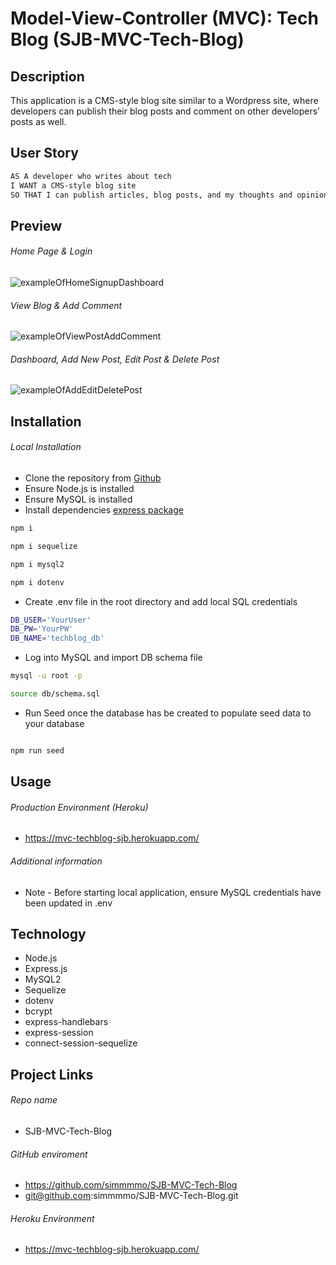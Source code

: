# Model-View-Controller (MVC): Tech Blog (SJB-MVC-Tech-Blog)

## Description

This application is a CMS-style blog site similar to a Wordpress site, where developers can publish their blog posts and comment on other developers’ posts as well.

## User Story

```md
AS A developer who writes about tech
I WANT a CMS-style blog site
SO THAT I can publish articles, blog posts, and my thoughts and opinions
```

## Preview

###### Home Page & Login

![exampleOfHomeSignupDashboard](./assets/HomeSignupDashboard.gif)

###### View Blog & Add Comment

![exampleOfViewPostAddComment](./assets/ViewPostAddComment.gif)

###### Dashboard, Add New Post, Edit Post & Delete Post

![exampleOfAddEditDeletePost](./assets/add-edit-deletePost.gif)

## Installation

###### Local Installation

- Clone the repository from [Github](git@github.com:simmmmo/SJB-ORM-E-Commerce.git)
- Ensure Node.js is installed
- Ensure MySQL is installed
- Install dependencies
  [express package](https://www.npmjs.com/package/express)

```bash
npm i
```

```bash
npm i sequelize
```

```bash
npm i mysql2
```

```bash
npm i dotenv
```

- Create .env file in the root directory and add local SQL credentials

```bash
DB_USER='YourUser'
DB_PW='YourPW'
DB_NAME='techblog_db'
```

- Log into MySQL and import DB schema file

```bash
mysql -u root -p

source db/schema.sql

```

- Run Seed once the database has be created to populate seed data to your database

```bash

npm run seed

```

## Usage

###### Production Environment (Heroku)

- https://mvc-techblog-sjb.herokuapp.com/

###### Additional information

- Note - Before starting local application, ensure MySQL credentials have been updated in .env

## Technology

- Node.js
- Express.js
- MySQL2
- Sequelize
- dotenv
- bcrypt
- express-handlebars
- express-session
- connect-session-sequelize

## Project Links

###### Repo name

- SJB-MVC-Tech-Blog

###### GitHub enviroment

- https://github.com/simmmmo/SJB-MVC-Tech-Blog
- git@github.com:simmmmo/SJB-MVC-Tech-Blog.git

###### Heroku Environment

- https://mvc-techblog-sjb.herokuapp.com/

